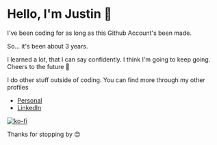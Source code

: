# Hello, I'm Justin 👋

I've been coding for as long as this Github Account's been made.

So... it's been about 3 years.

I learned a lot, that I can say confidently. I think I'm going to keep going. Cheers to the future 🍻

I do other stuff outside of coding. You can find more through my other profiles

- [Personal](https://www.flatlined.gg/)
- [LinkedIn](https://www.linkedin.com/in/justin-flatlined/)

[![ko-fi](https://ko-fi.com/img/githubbutton_sm.svg)](https://ko-fi.com/W7W7116IW6)

Thanks for stopping by 😊
